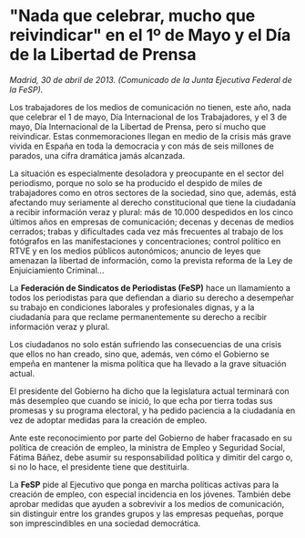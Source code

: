 # "Nada que celebrar, mucho que reivindicar" en el 1º de Mayo y el Día de la Libertad de Prensa

*Madrid, 30 de abril de 2013. (Comunicado de la Junta Ejecutiva Federal de la FeSP).*

Los trabajadores de los medios de comunicación no tienen, este año, nada que celebrar el 1 de mayo, Día Internacional de los Trabajadores, y el 3 de mayo, Día Internacional de la Libertad de Prensa, pero sí mucho que reivindicar. Estas conmemoraciones llegan en medio de la crisis más grave vivida en España en toda la democracia y con más de seis millones de parados, una cifra dramática jamás alcanzada.

La situación es especialmente desoladora y preocupante en el sector del periodismo, porque no solo se ha producido el despido de miles de trabajadores como en otros sectores de la sociedad, sino que, además, está afectando muy seriamente al derecho constitucional que tiene la ciudadanía a recibir información veraz y plural: más de 10.000 despedidos en los cinco últimos años en empresas de comunicación; decenas y decenas de medios cerrados; trabas y dificultades cada vez más frecuentes al trabajo de los fotógrafos en las manifestaciones y concentraciones; control político en RTVE y en los medios públicos autonómicos; anuncio de leyes que amenazan la libertad de información, como la prevista reforma de la Ley de Enjuiciamiento Criminal...

La **Federación de Sindicatos de Periodistas (FeSP)** hace un llamamiento a todos los periodistas para que defiendan a diario su derecho a desempeñar su trabajo en condiciones laborales y profesionales dignas, y a la ciudadanía para que reclame permanentemente su derecho a recibir información veraz y plural.

Los ciudadanos no solo están sufriendo las consecuencias de una crisis que ellos no han creado, sino que, además, ven cómo el Gobierno se empeña en mantener la misma política que ha llevado a la grave situación actual.

El presidente del Gobierno ha dicho que la legislatura actual terminará con más desempleo que cuando se inició, lo que echa por tierra todas sus promesas y su programa electoral, y ha pedido paciencia a la ciudadanía en vez de adoptar medidas para la creación de empleo.

Ante este reconocimiento por parte del Gobierno de haber fracasado en su política de creación de empleo, la ministra de Empleo y Seguridad Social, Fátima Báñez, debe asumir su responsabilidad política y dimitir del cargo o, si no lo hace, el presidente tiene que destituirla.

La **FeSP** pide al Ejecutivo que ponga en marcha políticas activas para la creación de empleo, con especial incidencia en los jóvenes. También debe aprobar medidas que ayuden a sobrevivir a los medios de comunicación, sin distinguir entre los grandes grupos y las empresas pequeñas, porque son imprescindibles en una sociedad democrática.
